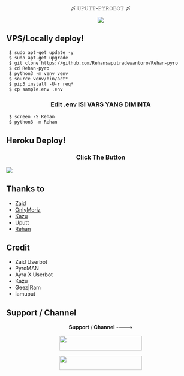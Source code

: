 <p align="center"> 〆 𝚄𝙿𝚄𝚃𝚃-𝙿𝚈𝚁𝙾𝙱𝙾𝚃 〆 </p>


<p align="center">
    <a href="https://www.python.org/" alt="made-with-python"> <img src="https://img.shields.io/badge/Made%20with-Python-black.svg?style=flat-square&logo=python&logoColor=blue&color=red" /></a>


## VPS/Locally deploy!
```console
 $ sudo apt-get update -y
 $ sudo apt-get upgrade
 $ git clone https://github.com/Rehansaputradewantoro/Rehan-pyro
 $ cd Rehan-pyro
 $ python3 -m venv venv
 $ source venv/bin/act*
 $ pip3 install -U-r req*
 $ cp sample.env .env
```

<h3 align="center">
   Edit <b>.env</b> ISI VARS YANG DIMINTA
</h3>

```console
 $ screen -S Rehan
 $ python3 -m Rehan
```

## Heroku Deploy!
<h3 align="center">Click The Button</h3>
<a href="https://heroku.com/deploy?template=https://github.com/Rehansaputradewantoro/Rehan-pyro"><img src="https://www.herokucdn.com/deploy/button.svg"></a>
</div>


## Thanks to 
- [Zaid](https://github.com/ITZ-ZAID)
- [OnlyMeriz](https://github.com/Onlymeriz)
- [Kazu](https://github.com/ionmusic)
- [Uputt](https://github.com/iamuput)
- [Rehan](https://t.me/Revanstoreya)

## Credit 
- Zaid Userbot
- PyroMAN
- Ayra X Userbot
- Kazu
- Geez|Ram
- Iamuput
## Support / Channel

<p align="center">𝐒𝐮𝐩𝐩𝐨𝐫𝐭 / 𝐂𝐡𝐚𝐧𝐧𝐞𝐥 ----> </p>

<p align="center"><a href="https://t.me/Revanstoreya"><img src="https://img.shields.io/badge/ᴛᴇʟᴇɢʀᴀᴍ-Channel-black?&style=for-the-badge&logo=telegram" width="220" height="38.45"></a></p>
<p align="center"><a href="https://t.me/Revanstoreya"><img src="https://img.shields.io/badge/ᴛᴇʟᴇɢʀᴀᴍ-𝐒𝐮𝐩𝐩𝐨𝐫𝐭-black?&style=for-the-badge&logo=telegram" width="220" height="38.45"></a></p>
